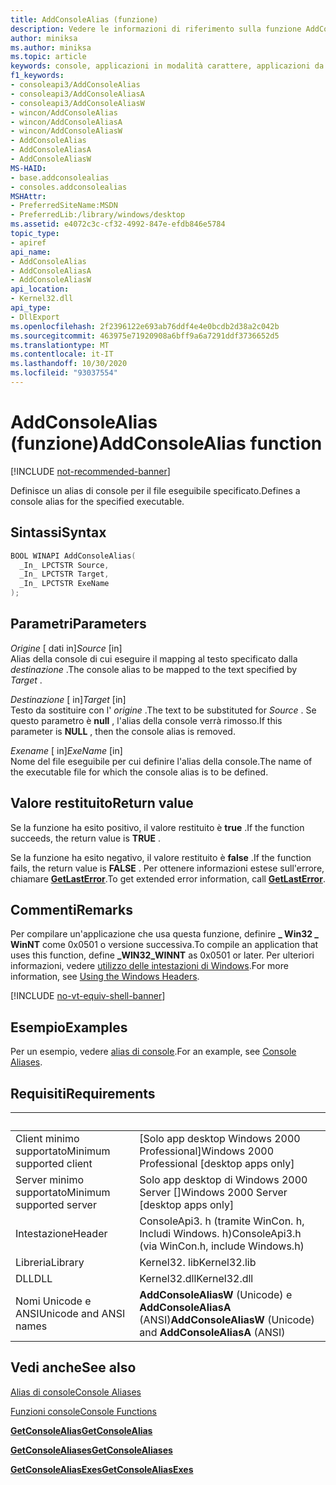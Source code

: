 ```yaml
---
title: AddConsoleAlias (funzione)
description: Vedere le informazioni di riferimento sulla funzione AddConsoleAlias, che definisce un alias di console per il file eseguibile specificato.
author: miniksa
ms.author: miniksa
ms.topic: article
keywords: console, applicazioni in modalità carattere, applicazioni da riga di comando, applicazioni di terminale, api della console
f1_keywords:
- consoleapi3/AddConsoleAlias
- consoleapi3/AddConsoleAliasA
- consoleapi3/AddConsoleAliasW
- wincon/AddConsoleAlias
- wincon/AddConsoleAliasA
- wincon/AddConsoleAliasW
- AddConsoleAlias
- AddConsoleAliasA
- AddConsoleAliasW
MS-HAID:
- base.addconsolealias
- consoles.addconsolealias
MSHAttr:
- PreferredSiteName:MSDN
- PreferredLib:/library/windows/desktop
ms.assetid: e4072c3c-cf32-4992-847e-efdb846e5784
topic_type:
- apiref
api_name:
- AddConsoleAlias
- AddConsoleAliasA
- AddConsoleAliasW
api_location:
- Kernel32.dll
api_type:
- DllExport
ms.openlocfilehash: 2f2396122e693ab76ddf4e4e0bcdb2d38a2c042b
ms.sourcegitcommit: 463975e71920908a6bff9a6a7291ddf3736652d5
ms.translationtype: MT
ms.contentlocale: it-IT
ms.lasthandoff: 10/30/2020
ms.locfileid: "93037554"
---
```

# <a name="addconsolealias-function"></a><span data-ttu-id="58102-104">AddConsoleAlias (funzione)</span><span class="sxs-lookup"><span data-stu-id="58102-104">AddConsoleAlias function</span></span>

[!INCLUDE [not-recommended-banner](./includes/not-recommended-banner.md)]

<span data-ttu-id="58102-105">Definisce un alias di console per il file eseguibile specificato.</span><span class="sxs-lookup"><span data-stu-id="58102-105">Defines a console alias for the specified executable.</span></span>

## <a name="syntax"></a><span data-ttu-id="58102-106">Sintassi</span><span class="sxs-lookup"><span data-stu-id="58102-106">Syntax</span></span>

```C
BOOL WINAPI AddConsoleAlias(
  _In_ LPCTSTR Source,
  _In_ LPCTSTR Target,
  _In_ LPCTSTR ExeName
);
```

## <a name="parameters"></a><span data-ttu-id="58102-107">Parametri</span><span class="sxs-lookup"><span data-stu-id="58102-107">Parameters</span></span>

<span data-ttu-id="58102-108">*Origine* \[ dati in\]</span><span class="sxs-lookup"><span data-stu-id="58102-108">*Source* \[in\]</span></span>  
<span data-ttu-id="58102-109">Alias della console di cui eseguire il mapping al testo specificato dalla *destinazione* .</span><span class="sxs-lookup"><span data-stu-id="58102-109">The console alias to be mapped to the text specified by *Target* .</span></span>

<span data-ttu-id="58102-110">*Destinazione* \[ in\]</span><span class="sxs-lookup"><span data-stu-id="58102-110">*Target* \[in\]</span></span>  
<span data-ttu-id="58102-111">Testo da sostituire con l' *origine* .</span><span class="sxs-lookup"><span data-stu-id="58102-111">The text to be substituted for *Source* .</span></span> <span data-ttu-id="58102-112">Se questo parametro è **null** , l'alias della console verrà rimosso.</span><span class="sxs-lookup"><span data-stu-id="58102-112">If this parameter is **NULL** , then the console alias is removed.</span></span>

<span data-ttu-id="58102-113">*Exename* \[ in\]</span><span class="sxs-lookup"><span data-stu-id="58102-113">*ExeName* \[in\]</span></span>  
<span data-ttu-id="58102-114">Nome del file eseguibile per cui definire l'alias della console.</span><span class="sxs-lookup"><span data-stu-id="58102-114">The name of the executable file for which the console alias is to be defined.</span></span>

## <a name="return-value"></a><span data-ttu-id="58102-115">Valore restituito</span><span class="sxs-lookup"><span data-stu-id="58102-115">Return value</span></span>

<span data-ttu-id="58102-116">Se la funzione ha esito positivo, il valore restituito è **true** .</span><span class="sxs-lookup"><span data-stu-id="58102-116">If the function succeeds, the return value is **TRUE** .</span></span>

<span data-ttu-id="58102-117">Se la funzione ha esito negativo, il valore restituito è **false** .</span><span class="sxs-lookup"><span data-stu-id="58102-117">If the function fails, the return value is **FALSE** .</span></span> <span data-ttu-id="58102-118">Per ottenere informazioni estese sull'errore, chiamare [**GetLastError**](https://msdn.microsoft.com/library/windows/desktop/ms679360).</span><span class="sxs-lookup"><span data-stu-id="58102-118">To get extended error information, call [**GetLastError**](https://msdn.microsoft.com/library/windows/desktop/ms679360).</span></span>

## <a name="remarks"></a><span data-ttu-id="58102-119">Commenti</span><span class="sxs-lookup"><span data-stu-id="58102-119">Remarks</span></span>

<span data-ttu-id="58102-120">Per compilare un'applicazione che usa questa funzione, definire **\_ Win32 \_ WinNT** come 0x0501 o versione successiva.</span><span class="sxs-lookup"><span data-stu-id="58102-120">To compile an application that uses this function, define **\_WIN32\_WINNT** as 0x0501 or later.</span></span> <span data-ttu-id="58102-121">Per ulteriori informazioni, vedere [utilizzo delle intestazioni di Windows](https://msdn.microsoft.com/library/windows/desktop/aa383745).</span><span class="sxs-lookup"><span data-stu-id="58102-121">For more information, see [Using the Windows Headers](https://msdn.microsoft.com/library/windows/desktop/aa383745).</span></span>

[!INCLUDE [no-vt-equiv-shell-banner](./includes/no-vt-equiv-shell-banner.md)]

## <a name="examples"></a><span data-ttu-id="58102-122">Esempio</span><span class="sxs-lookup"><span data-stu-id="58102-122">Examples</span></span>

<span data-ttu-id="58102-123">Per un esempio, vedere [alias di console](console-aliases.md).</span><span class="sxs-lookup"><span data-stu-id="58102-123">For an example, see [Console Aliases](console-aliases.md).</span></span>

## <a name="requirements"></a><span data-ttu-id="58102-124">Requisiti</span><span class="sxs-lookup"><span data-stu-id="58102-124">Requirements</span></span>

| &nbsp; | &nbsp; |
|-|-|
| <span data-ttu-id="58102-125">Client minimo supportato</span><span class="sxs-lookup"><span data-stu-id="58102-125">Minimum supported client</span></span> | <span data-ttu-id="58102-126">\[Solo app desktop Windows 2000 Professional\]</span><span class="sxs-lookup"><span data-stu-id="58102-126">Windows 2000 Professional \[desktop apps only\]</span></span> |
| <span data-ttu-id="58102-127">Server minimo supportato</span><span class="sxs-lookup"><span data-stu-id="58102-127">Minimum supported server</span></span> | <span data-ttu-id="58102-128">Solo app desktop di Windows 2000 Server \[\]</span><span class="sxs-lookup"><span data-stu-id="58102-128">Windows 2000 Server \[desktop apps only\]</span></span> |
| <span data-ttu-id="58102-129">Intestazione</span><span class="sxs-lookup"><span data-stu-id="58102-129">Header</span></span> | <span data-ttu-id="58102-130">ConsoleApi3. h (tramite WinCon. h, Includi Windows. h)</span><span class="sxs-lookup"><span data-stu-id="58102-130">ConsoleApi3.h (via WinCon.h, include Windows.h)</span></span> |
| <span data-ttu-id="58102-131">Libreria</span><span class="sxs-lookup"><span data-stu-id="58102-131">Library</span></span> | <span data-ttu-id="58102-132">Kernel32. lib</span><span class="sxs-lookup"><span data-stu-id="58102-132">Kernel32.lib</span></span> |
| <span data-ttu-id="58102-133">DLL</span><span class="sxs-lookup"><span data-stu-id="58102-133">DLL</span></span> | <span data-ttu-id="58102-134">Kernel32.dll</span><span class="sxs-lookup"><span data-stu-id="58102-134">Kernel32.dll</span></span> |
| <span data-ttu-id="58102-135">Nomi Unicode e ANSI</span><span class="sxs-lookup"><span data-stu-id="58102-135">Unicode and ANSI names</span></span> | <span data-ttu-id="58102-136">**AddConsoleAliasW** (Unicode) e **AddConsoleAliasA** (ANSI)</span><span class="sxs-lookup"><span data-stu-id="58102-136">**AddConsoleAliasW** (Unicode) and **AddConsoleAliasA** (ANSI)</span></span> |

## <a name="see-also"></a><span data-ttu-id="58102-137">Vedi anche</span><span class="sxs-lookup"><span data-stu-id="58102-137">See also</span></span>

[<span data-ttu-id="58102-138">Alias di console</span><span class="sxs-lookup"><span data-stu-id="58102-138">Console Aliases</span></span>](console-aliases.md)

[<span data-ttu-id="58102-139">Funzioni console</span><span class="sxs-lookup"><span data-stu-id="58102-139">Console Functions</span></span>](console-functions.md)

[<span data-ttu-id="58102-140">**GetConsoleAlias**</span><span class="sxs-lookup"><span data-stu-id="58102-140">**GetConsoleAlias**</span></span>](getconsolealias.md)

[<span data-ttu-id="58102-141">**GetConsoleAliases**</span><span class="sxs-lookup"><span data-stu-id="58102-141">**GetConsoleAliases**</span></span>](getconsolealiases.md)

[<span data-ttu-id="58102-142">**GetConsoleAliasExes**</span><span class="sxs-lookup"><span data-stu-id="58102-142">**GetConsoleAliasExes**</span></span>](getconsolealiasexes.md)
